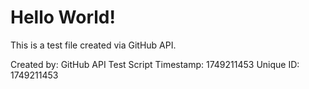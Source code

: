# Hello World!

This is a test file created via GitHub API.

Created by: GitHub API Test Script
Timestamp: 1749211453
Unique ID: 1749211453